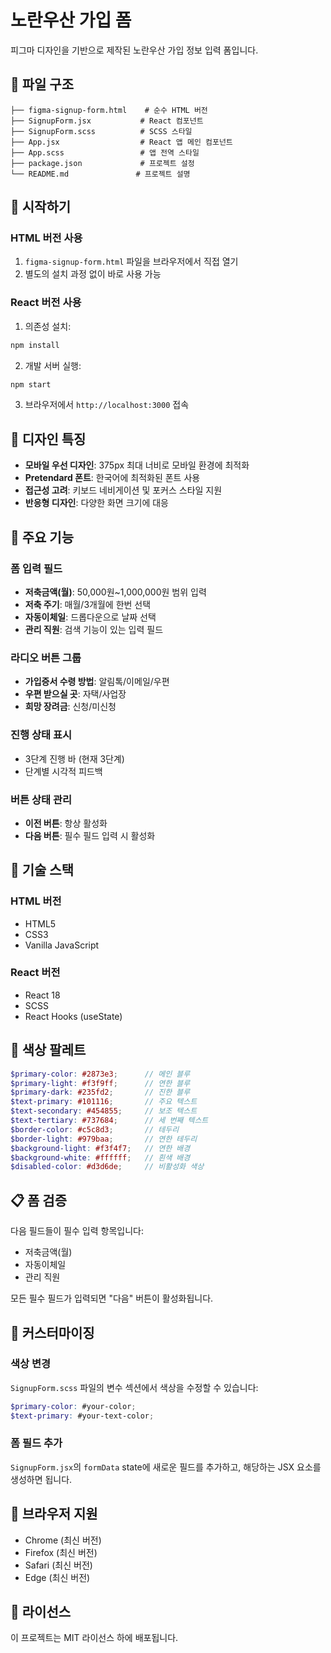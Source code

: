 # 노란우산 가입 폼

피그마 디자인을 기반으로 제작된 노란우산 가입 정보 입력 폼입니다.

## 📁 파일 구조

```
├── figma-signup-form.html    # 순수 HTML 버전
├── SignupForm.jsx           # React 컴포넌트
├── SignupForm.scss          # SCSS 스타일
├── App.jsx                  # React 앱 메인 컴포넌트
├── App.scss                 # 앱 전역 스타일
├── package.json             # 프로젝트 설정
└── README.md               # 프로젝트 설명
```

## 🚀 시작하기

### HTML 버전 사용
1. `figma-signup-form.html` 파일을 브라우저에서 직접 열기
2. 별도의 설치 과정 없이 바로 사용 가능

### React 버전 사용
1. 의존성 설치:
```bash
npm install
```

2. 개발 서버 실행:
```bash
npm start
```

3. 브라우저에서 `http://localhost:3000` 접속

## 🎨 디자인 특징

- **모바일 우선 디자인**: 375px 최대 너비로 모바일 환경에 최적화
- **Pretendard 폰트**: 한국어에 최적화된 폰트 사용
- **접근성 고려**: 키보드 네비게이션 및 포커스 스타일 지원
- **반응형 디자인**: 다양한 화면 크기에 대응

## 📱 주요 기능

### 폼 입력 필드
- **저축금액(월)**: 50,000원~1,000,000원 범위 입력
- **저축 주기**: 매월/3개월에 한번 선택
- **자동이체일**: 드롭다운으로 날짜 선택
- **관리 직원**: 검색 기능이 있는 입력 필드

### 라디오 버튼 그룹
- **가입증서 수령 방법**: 알림톡/이메일/우편
- **우편 받으실 곳**: 자택/사업장
- **희망 장려금**: 신청/미신청

### 진행 상태 표시
- 3단계 진행 바 (현재 3단계)
- 단계별 시각적 피드백

### 버튼 상태 관리
- **이전 버튼**: 항상 활성화
- **다음 버튼**: 필수 필드 입력 시 활성화

## 🎯 기술 스택

### HTML 버전
- HTML5
- CSS3
- Vanilla JavaScript

### React 버전
- React 18
- SCSS
- React Hooks (useState)

## 🎨 색상 팔레트

```scss
$primary-color: #2873e3;      // 메인 블루
$primary-light: #f3f9ff;      // 연한 블루
$primary-dark: #235fd2;       // 진한 블루
$text-primary: #101116;       // 주요 텍스트
$text-secondary: #454855;     // 보조 텍스트
$text-tertiary: #737684;      // 세 번째 텍스트
$border-color: #c5c8d3;       // 테두리
$border-light: #979baa;       // 연한 테두리
$background-light: #f3f4f7;   // 연한 배경
$background-white: #ffffff;   // 흰색 배경
$disabled-color: #d3d6de;     // 비활성화 색상
```

## 📋 폼 검증

다음 필드들이 필수 입력 항목입니다:
- 저축금액(월)
- 자동이체일
- 관리 직원

모든 필수 필드가 입력되면 "다음" 버튼이 활성화됩니다.

## 🔧 커스터마이징

### 색상 변경
`SignupForm.scss` 파일의 변수 섹션에서 색상을 수정할 수 있습니다:

```scss
$primary-color: #your-color;
$text-primary: #your-text-color;
```

### 폼 필드 추가
`SignupForm.jsx`의 `formData` state에 새로운 필드를 추가하고, 해당하는 JSX 요소를 생성하면 됩니다.

## 📱 브라우저 지원

- Chrome (최신 버전)
- Firefox (최신 버전)
- Safari (최신 버전)
- Edge (최신 버전)

## 📄 라이선스

이 프로젝트는 MIT 라이선스 하에 배포됩니다.
